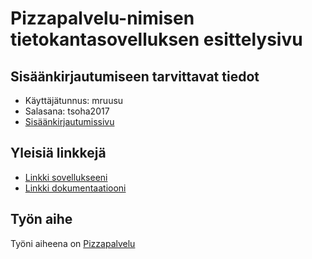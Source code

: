 # Pizzapalvelu-nimisen tietokantasovelluksen esittelysivu

## Sisäänkirjautumiseen tarvittavat tiedot
* Käyttäjätunnus: mruusu
* Salasana: tsoha2017
* [Sisäänkirjautumissivu](http://xhexhex.users.cs.helsinki.fi/pizzapalvelu/kayttaja/login)

## Yleisiä linkkejä

* [Linkki sovellukseeni](http://xhexhex.users.cs.helsinki.fi/pizzapalvelu/)
* [Linkki dokumentaatiooni](https://github.com/morgulcore/Pizzapalvelu/blob/master/doc/dokumentaatio.pdf)

## Työn aihe

Työni aiheena on [Pizzapalvelu](http://advancedkittenry.github.io/suunnittelu_ja_tyoymparisto/aiheet/Pizzapalvelu.html)
